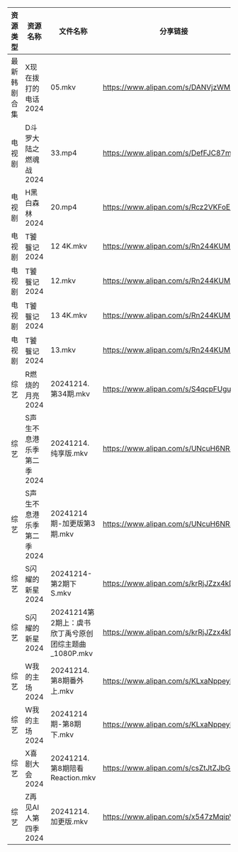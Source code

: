 | 资源类型   | 资源名称            | 文件名称                                 | 分享链接                                 | 更新时间                |
| ------ | --------------- | ------------------------------------ | ------------------------------------ | ------------------- |
| 最新韩剧合集 | X现在拨打的电话2024    | 05.mkv                               | https://www.alipan.com/s/DANVjzWMEL4 | 2024-12-14 00:06:24 |
| 电视剧    | D斗罗大陆之燃魂战2024   | 33.mp4                               | https://www.alipan.com/s/DefFJC87mhM | 2024-12-14 12:05:18 |
| 电视剧    | H黑白森林2024       | 20.mp4                               | https://www.alipan.com/s/Rcz2VKFoEbH | 2024-12-14 12:05:34 |
| 电视剧    | T饕餮记2024        | 12 4K.mkv                            | https://www.alipan.com/s/Rn244KUMhV7 | 2024-12-14 14:06:30 |
| 电视剧    | T饕餮记2024        | 12.mkv                               | https://www.alipan.com/s/Rn244KUMhV7 | 2024-12-14 14:06:30 |
| 电视剧    | T饕餮记2024        | 13 4K.mkv                            | https://www.alipan.com/s/Rn244KUMhV7 | 2024-12-14 14:06:30 |
| 电视剧    | T饕餮记2024        | 13.mkv                               | https://www.alipan.com/s/Rn244KUMhV7 | 2024-12-14 14:06:29 |
| 综艺     | R燃烧的月亮2024      | 20241214.第34期.mkv                    | https://www.alipan.com/s/S4qcpFUguQa | 2024-12-14 14:07:50 |
| 综艺     | S声生不息港乐季第二季2024 | 20241214.纯享版.mkv                     | https://www.alipan.com/s/UNcuH6NR3w3 | 2024-12-14 14:07:55 |
| 综艺     | S声生不息港乐季第二季2024 | 20241214期-加更版第3期.mkv                 | https://www.alipan.com/s/UNcuH6NR3w3 | 2024-12-14 14:07:55 |
| 综艺     | S闪耀的新星2024      | 20241214-第2期下S.mkv                   | https://www.alipan.com/s/krRjJZzx4kD | 2024-12-14 14:08:03 |
| 综艺     | S闪耀的新星2024      | 20241214第2期上：虞书欣丁禹兮原创团综主题曲_1080P.mkv | https://www.alipan.com/s/krRjJZzx4kD | 2024-12-14 14:08:03 |
| 综艺     | W我的主场2024       | 20241214.第8期番外上.mkv                  | https://www.alipan.com/s/KLxaNppeykr | 2024-12-14 14:08:21 |
| 综艺     | W我的主场2024       | 20241214期-第8期下.mkv                   | https://www.alipan.com/s/KLxaNppeykr | 2024-12-14 14:08:21 |
| 综艺     | X喜剧大会2024       | 20241214.第8期陪看Reaction.mkv           | https://www.alipan.com/s/csZtJtZJbGQ | 2024-12-14 14:08:27 |
| 综艺     | Z再见AI人第四季2024   | 20241214.加更版.mkv                     | https://www.alipan.com/s/x547zMqipVp | 2024-12-14 14:08:35 |
